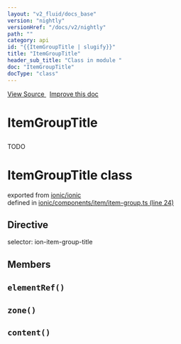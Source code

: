 ```yaml
---
layout: "v2_fluid/docs_base"
version: "nightly"
versionHref: "/docs/v2/nightly"
path: ""
category: api
id: "{{ItemGroupTitle | slugify}}"
title: "ItemGroupTitle"
header_sub_title: "Class in module "
doc: "ItemGroupTitle"
docType: "class"
---
```



<div class="improve-docs">
  <a href='http://github.com/driftyco/ionic2/tree/master/ionic/components/item/item-group.ts#L23'>
    View Source
  </a>
  &nbsp;
  <a href='http://github.com/driftyco/ionic2/edit/master/ionic/components/item/item-group.ts#L23'>
    Improve this doc
  </a>
</div>




<h1 class="api-title">

  ItemGroupTitle



</h1>





<p>TODO</p>


<h1 class="class export">ItemGroupTitle <span class="type">class</span></h1>
<p class="module">exported from <a href='undefined'>ionic/ionic</a><br/>
defined in <a href="https://github.com/driftyco/ionic2/tree/master/ionic/components/item/item-group.ts#L24-L50">ionic/components/item/item-group.ts (line 24)</a>
</p>
<h2>Directive</h2>
  <span>selector: ion-item-group-title</span>


## Members

<div id="elementRef"></div>
<h2>
  <code>elementRef()</code>

</h2>












<div id="zone"></div>
<h2>
  <code>zone()</code>

</h2>












<div id="content"></div>
<h2>
  <code>content()</code>

</h2>












